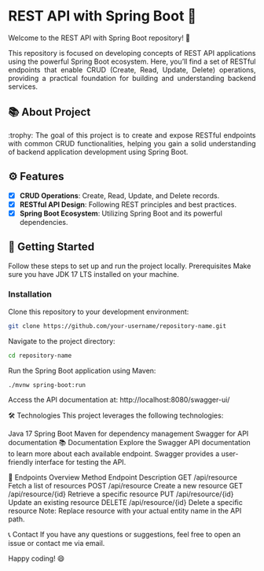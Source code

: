 # REST API with Spring Boot 💚
Welcome to the REST API with Spring Boot repository! 🎉

<p align="justify">This repository is focused on developing concepts of REST API applications using the powerful Spring Boot ecosystem. Here, you’ll find a set of RESTful endpoints that enable CRUD (Create, Read, Update, Delete) operations, providing a practical foundation for building and understanding backend services.</p>

## 📚 About Project

<p align="justify">:trophy: The goal of this project is to create and expose RESTful endpoints with common CRUD functionalities, helping you gain a solid understanding of backend application development using Spring Boot.</p>

## ⚙️ Features

- [x] **CRUD Operations**: Create, Read, Update, and Delete records.
- [x] **RESTful API Design**: Following REST principles and best practices.
- [x] **Spring Boot Ecosystem**: Utilizing Spring Boot and its powerful dependencies.

## 🚀 Getting Started

<p align="left">Follow these steps to set up and run the project locally.
Prerequisites Make sure you have JDK 17 LTS installed on your machine.</p>

### Installation
Clone this repository to your development environment:

``` bash
git clone https://github.com/your-username/repository-name.git

```
Navigate to the project directory:

``` bash
cd repository-name 
```
Run the Spring Boot application using Maven:
``` bash
./mvnw spring-boot:run
```
Access the API documentation at: http://localhost:8080/swagger-ui/


🛠️ Technologies
This project leverages the following technologies:

Java 17
Spring Boot
Maven for dependency management
Swagger for API documentation
📚 Documentation
Explore the Swagger API documentation to learn more about each available endpoint. Swagger provides a user-friendly interface for testing the API.

📌 Endpoints Overview
Method	Endpoint	Description
GET	/api/resource	Fetch a list of resources
POST	/api/resource	Create a new resource
GET	/api/resource/{id}	Retrieve a specific resource
PUT	/api/resource/{id}	Update an existing resource
DELETE	/api/resource/{id}	Delete a specific resource
Note: Replace resource with your actual entity name in the API path.

📞 Contact
If you have any questions or suggestions, feel free to open an issue or contact me via email.

Happy coding! 😄
